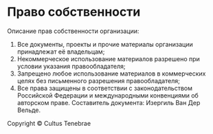 # Право собственности
Описание прав собственности организации:
1) Все документы, проекты и прочие материалы организации принадлежат её владельцам;
2) Некоммерческое использование материалов разрешено при условии указания правообладателя;
3) Запрещено любое использование материалов в коммерческих целях без письменного разрешения правообладателя;
4) Все права защищены в соответствии с законодательством Российской Федерации и международными конвенциями об авторском праве.
Составитель документа: Изергиль Ван Дер Вельде.

Copyright © Cultus Tenebrae
